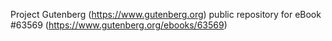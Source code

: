 Project Gutenberg (https://www.gutenberg.org) public repository for
eBook #63569 (https://www.gutenberg.org/ebooks/63569)
